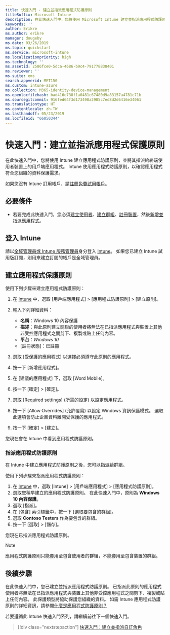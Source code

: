 ```yaml
---
title: 快速入門 - 建立並指派應用程式防護原則
titleSuffix: Microsoft Intune
description: 在此快速入門中，您將使用 Microsoft Intune 建立並指派應用程式防護原則。
keywords: ''
author: Erikre
ms.author: erikre
manager: dougeby
ms.date: 03/26/2019
ms.topic: quickstart
ms.service: microsoft-intune
ms.localizationpriority: high
ms.technology: ''
ms.assetid: 2586fce0-5dca-4686-b9c4-791778838401
ms.reviewer: ''
ms.suite: ems
search.appverid: MET150
ms.custom: intune-azure
ms.collection: M365-identity-device-management
ms.openlocfilehash: bad416e738f1a0481c67480d9a83157a4781c71b
ms.sourcegitcommit: 916fed64f3d173498a2905c7ed8d2d6416e34061
ms.translationtype: HT
ms.contentlocale: zh-TW
ms.lasthandoff: 05/23/2019
ms.locfileid: "66050344"
---
```

# <a name="quickstart-create-and-assign-an-app-protection-policy"></a>快速入門：建立並指派應用程式保護原則

在此快速入門中，您將使用 Intune 建立應用程式防護原則，並將其指派給終端使用者裝置上的用戶端應用程式。 Intune 使用應用程式防護原則，以確認應用程式符合您組織的資料保護需求。

如果您沒有 Intune 訂用帳戶，請[註冊免費試用帳戶](free-trial-sign-up.md)。

## <a name="prerequisites"></a>必要條件

- 若要完成此快速入門，您必須[建立使用者](quickstart-create-user.md)、[建立群組](quickstart-create-group.md)、[註冊裝置](quickstart-setup-auto-enrollment.md)，然後[新增並指派應用程式](quickstart-add-assign-app.md)。

## <a name="sign-in-to-intune"></a>登入 Intune

請以[全域管理員或 Intune 服務管理員](users-add.md#types-of-administrators)身分登入 [Intune](https://aka.ms/intuneportal)。 如果您已建立 Intune 試用版訂閱，則用來建立訂閱的帳戶是全域管理員。

## <a name="create-an-app-protection-policy"></a>建立應用程式保護原則

使用下列步驟來建立應用程式防護原則：

1. 在 [Intune](https://aka.ms/intuneportal) 中，選取 [用戶端應用程式] > [應用程式防護原則] > [建立原則]。 
2. 輸入下列詳細資料： 

    - **名稱**：Windows 10 內容保護
    - **描述**：與此原則建立關聯的使用者將無法在已指派應用程式與裝置上其他非受控應用程式之間剪下、複製或貼上任何內容。
    - **平台**：*Windows 10*
    - [註冊狀態]：已註冊

3. 選取 [受保護的應用程式] 以選擇必須遵守此原則的應用程式。
4. 按一下 [新增應用程式]。
5. 在 [建議的應用程式] 下，選取 [Word Mobile]。
5. 按一下 [確定] > [確定]。 
6. 選取 [Required settings] \(所需的設定\) 以設定應用程式。
7. 按一下 [Allow Overrides] \(允許覆寫\) 以設定 Windows 資訊保護模式。 選取此選項會防止企業資料離開受保護的應用程式。
8. 按一下 [確定] > [建立]。

您現在會在 Intune 中看到應用程式防護原則。

### <a name="assign-the-app-protection-policy"></a>指派應用程式防護原則

在 Intune 中建立應用程式防護原則之後，您可以指派給群組。 

使用下列步驟來指派應用程式防護原則：

1.  在 [Intune](https://aka.ms/intuneportal) 中，選取 [Intune] > [用戶端應用程式] > [應用程式防護原則]。 
2.  選取您稍早建立的應用程式防護原則。 在此快速入門中，原則為 **Windows 10 內容保護**。
3.  選取 [指派]。
4.  在 [包含] 索引標籤中，按一下 [選取要包含的群組]。
5.  選取 **Contoso Testers** 作為要包含的群組。
6.  按一下 [選取] > [儲存]。 

您現在已指派應用程式防護原則。

> [!NOTE]
> 應用程式防護原則只能套用至包含使用者的群組，不能套用至包含裝置的群組。

## <a name="next-steps"></a>後續步驟

在此快速入門中，您已建立並指派應用程式防護原則。 已指派此原則的應用程式使用者將無法在已指派應用程式與裝置上其他非受控應用程式之間剪下、複製或貼上任何內容。 此保護類型將協助保護您組織的資料。 如需 Intune 應用程式防護原則的詳細資訊，請參閱[什麼是應用程式防護原則？](app-protection-policy.md)

若要遵循此 Intune 快速入門系列，請繼續前往下一個快速入門。

> [!div class="nextstepaction"]
> [快速入門：建立並指派自訂角色](quickstart-create-custom-role.md)
